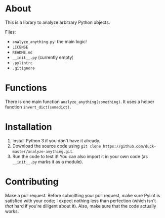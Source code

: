 # About

This is a library to analyze arbitrary Python objects.

Files:
* `analyze_anything.py`: the main logic!
* `LICENSE`
* `README.md`
* `__init__.py` (currently empty)
* `.pylintrc`
* `.gitignore`

# Functions

There is one main function `analyze_anything(something)`. It uses a helper function `invert_dict(somedict)`.

# Installation

1. Install Python 3 if you don't have it already.
2. Download the source code using `git clone https://github.com/duck-master/analyze-anything.git`.
3. Run the code to test it! You can also import it in your own code (as `__init__.py` marks it as a module).

# Contributing

Make a pull request. Before submitting your pull request, make sure Pylint is satisfied with your code; I expect nothing less than perfection (which isn't *that* hard if you're diligent about it). Also, make sure that the code actually works.
